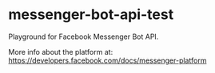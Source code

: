 # messenger-bot-api-test
Playground for Facebook Messenger Bot API.

More info about the platform at: https://developers.facebook.com/docs/messenger-platform
